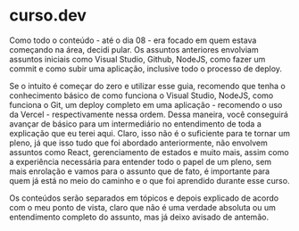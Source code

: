 # curso.dev

Como todo o conteúdo - até o dia 08 - era focado em quem estava começando na área, decidi pular.
Os assuntos anteriores envolviam assuntos iniciais como Visual Studio, Github, NodeJS, como fazer um commit e como subir uma aplicação, inclusive todo o processo de deploy.

Se o intuito é começar do zero e utilizar esse guia, recomendo que tenha o conhecimento básico de como funciona o Visual Studio, NodeJS, como funciona o Git, um deploy completo em uma aplicação - recomendo o uso da Vercel - respectivamente nessa ordem. Dessa maneira, você conseguirá avançar de básico para um intermediário no entendimento de toda a explicação que eu terei aqui. Claro, isso não é o suficiente para te tornar um pleno, já que isso tudo que foi abordado anteriormente, não envolvem assuntos como React, gerenciamento de estados e muito mais, assim como a experiência necessária para entender todo o papel de um pleno, sem mais enrolação e vamos para o assunto que de fato, é importante para quem já está no meio do caminho e o que foi aprendido durante esse curso.

Os conteúdos serão separados em tópicos e depois explicado de acordo com o meu ponto de vista, claro que não é uma verdade absoluta ou um entendimento completo do assunto, mas já deixo avisado de antemão.
